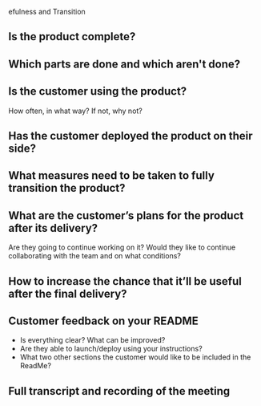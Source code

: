 efulness and Transition

## Is the product complete?

## Which parts are done and which aren't done?

## Is the customer using the product?
How often, in what way? If not, why not?

## Has the customer deployed the product on their side?

## What measures need to be taken to fully transition the product?

## What are the customer’s plans for the product after its delivery?
Are they going to continue working on it? Would they like to continue  
collaborating with the team and on what conditions?

## How to increase the chance that it’ll be useful after the final delivery?

## Customer feedback on your README
- Is everything clear? What can be improved?  
- Are they able to launch/deploy using your instructions?  
- What two other sections the customer would like to be included in the ReadMe?

## Full transcript and recording of the meeting

